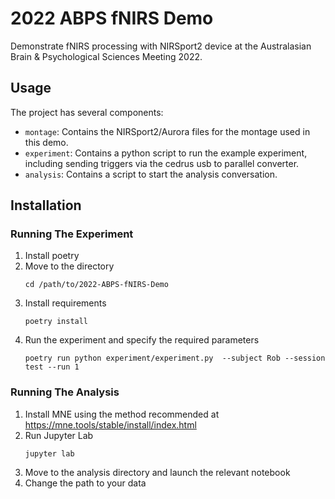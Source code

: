 # 2022 ABPS fNIRS Demo
Demonstrate fNIRS processing with NIRSport2 device at the Australasian Brain & Psychological Sciences Meeting 2022.


## Usage

The project has several components:
* `montage`: Contains the NIRSport2/Aurora files for the montage used in this demo.
* `experiment`: Contains a python script to run the example experiment,
   including sending triggers via the cedrus usb to parallel converter.
* `analysis`: Contains a script to start the analysis conversation.


## Installation

### Running The Experiment

1. Install poetry
2. Move to the directory
   ```console
   cd /path/to/2022-ABPS-fNIRS-Demo
   ```
3. Install requirements
   ```console
   poetry install
   ```
3. Run the experiment and specify the required parameters 
   ```console
   poetry run python experiment/experiment.py  --subject Rob --session test --run 1
   ```
   
### Running The Analysis

1. Install MNE using the method recommended at https://mne.tools/stable/install/index.html
2. Run Jupyter Lab
   ```console
   jupyter lab
   ```
3. Move to the analysis directory and launch the relevant notebook
4. Change the path to your data